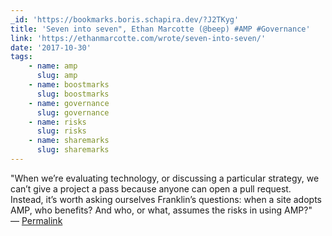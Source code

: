 ```yaml
---
_id: 'https://bookmarks.boris.schapira.dev/?J2TKyg'
title: 'Seven into seven", Ethan Marcotte (@beep) #AMP #Governance'
link: 'https://ethanmarcotte.com/wrote/seven-into-seven/'
date: '2017-10-30'
tags:
    - name: amp
      slug: amp
    - name: boostmarks
      slug: boostmarks
    - name: governance
      slug: governance
    - name: risks
      slug: risks
    - name: sharemarks
      slug: sharemarks
---
```


&quot;When we’re evaluating technology, or discussing a particular strategy, we
can’t give a project a pass because anyone can open a pull request. Instead,
it’s worth asking ourselves Franklin’s questions: when a site adopts AMP, who
benefits? And who, or what, assumes the risks in using AMP?&quot; <br>&#8212;
<a href="https://bookmarks.boris.schapira.dev/?J2TKyg" title="Permalink">Permalink</a>
